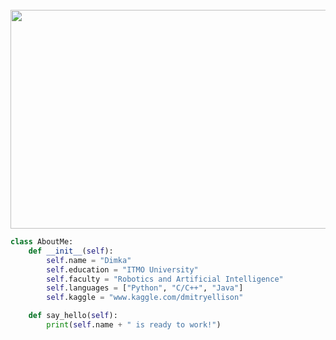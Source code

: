 <div align="center">
  <br/>
    <img height="350" src="src/nyancat.svg" width="800" />
  <br/>
</div>

```python
class AboutMe:
    def __init__(self):
        self.name = "Dimka"
        self.education = "ITMO University"
        self.faculty = "Robotics and Artificial Intelligence"
        self.languages = ["Python", "C/C++", "Java"]
        self.kaggle = "www.kaggle.com/dmitryellison"

    def say_hello(self):
        print(self.name + " is ready to work!")
```
